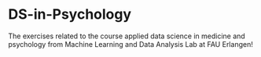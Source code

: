 # DS-in-Psychology
The exercises related to the course applied data science in medicine and psychology from Machine Learning and Data Analysis Lab at FAU Erlangen!
